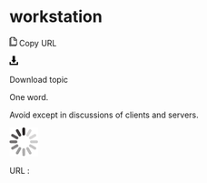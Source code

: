 # workstation

![Copy URL](media/workstation/Copy.png)
Copy URL

![Download](media/workstation/Download.png)

Download topic

One word. 

Avoid except in discussions of clients and servers. 

![In progress](media/workstation/activity-large.gif)

URL :

